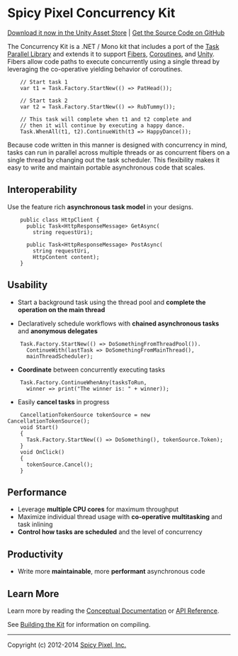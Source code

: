 Spicy Pixel Concurrency Kit
===========================
[Download it now in the Unity Asset Store](http://u3d.as/content/spicy-pixel/spicy-pixel-concurrency-kit) | [Get the Source Code on GitHub](https://github.com/spicypixel/concurrency-kit-cs)

The Concurrency Kit is a .NET / Mono kit that includes a port of the [Task Parallel Library](http://msdn.microsoft.com/en-us/library/dd460717.aspx) and extends it to support [Fibers](http://en.wikipedia.org/wiki/Fiber_(computer_science)), [Coroutines](http://en.wikipedia.org/wiki/Coroutine), and [Unity](http://unity3d.com/). Fibers allow code paths to execute concurrently using a single thread by leveraging the co-operative yielding behavior of coroutines.

```{.cs}
	// Start task 1
	var t1 = Task.Factory.StartNew(() => PatHead());
	 
	// Start task 2
	var t2 = Task.Factory.StartNew(() => RubTummy());
	 
	// This task will complete when t1 and t2 complete and
	// then it will continue by executing a happy dance.
	Task.WhenAll(t1, t2).ContinueWith(t3 => HappyDance());
```

Because code written in this manner is designed with concurrency in mind, tasks can run in parallel across multiple threads or as concurrent fibers on a single thread by changing out the task scheduler. This flexibility makes it easy to write and maintain portable asynchronous code that scales.

Interoperability
----------------
Use the feature rich **asynchronous task model** in your designs.

```{.cs}
	public class HttpClient {
	  public Task<HttpResponseMessage> GetAsync(
	    string requestUri);
	 
	  public Task<HttpResponseMessage> PostAsync(
	    string requestUri,
	    HttpContent content);
	}
```

Usability
---------
* Start a background task using the thread pool and **complete the operation on the main thread**

* Declaratively schedule workflows with **chained asynchronous tasks** and **anonymous delegates**

```{.cs}
	Task.Factory.StartNew(() => DoSomethingFromThreadPool()).
	  ContinueWith(lastTask => DoSomethingFromMainThread(), 
	  mainThreadScheduler);
```

* **Coordinate** between concurrently executing tasks

```{.cs}
	Task.Factory.ContinueWhenAny(tasksToRun, 
	  winner => print("The winner is: " + winner));
```

* Easily **cancel tasks** in progress

```{.cs}
	CancellationTokenSource tokenSource = new CancellationTokenSource();
	void Start()
	{
	  Task.Factory.StartNew(() => DoSomething(), tokenSource.Token);
	}
	void OnClick()
	{
	  tokenSource.Cancel();
	}
```

Performance
-----------
* Leverage **multiple CPU cores** for maximum throughput
* Maximize individual thread usage with **co-operative multitasking** and task inlining
* **Control how tasks are scheduled** and the level of concurrency

Productivity
------------
* Write more **maintainable**, more **performant** asynchronous code

Learn More
----------
Learn more by reading the [Conceptual Documentation](Docs/overview.md) or [API Reference](http://spicypixel.com/developer/concurrency-kit/api-reference/).

See [Building the Kit](Docs/build.md) for information on compiling.

---
Copyright (c) 2012-2014 [Spicy Pixel, Inc.](http://spicypixel.com)